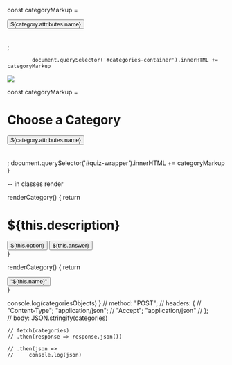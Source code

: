 const categoryMarkup =  
            <div class="categories"> 
                <button> ${category.attributes.name} </button>
            </div>
            <br> </br>;

            document.querySelector('#categories-container').innerHTML += categoryMarkup 

<img src ="https://www.salidalibrary.org/wp-content/uploads/2018/12/trivia.png">


const categoryMarkup =  
            <div data-id="${category.id}">
                <h1> Choose a Category </h1> 
                <button> ${category.attributes.name} </button>
            </div>
            <br> </br>;
             document.querySelector('#quiz-wrapper').innerHTML += categoryMarkup 
}


-- in classes render 

 renderCategory() {
        return  
          <div data-id = "${this.id}">
              <h1> ${this.description} </h1>
              <button> ${this.option} </button>
              <button> ${this.answer} </button>
          </div> 
    }  


renderCategory() {
      return  
        <div data-id = "${this.id}">
            <button data-id = "${this.id}"> "${this.name}" </button>
        </div> 
  }  
           
  

  console.log(categoriesObjects)
}
        // method: "POST"; 
        // headers: {
        //     "Content-Type"; "application/json";
        //     "Accept"; "application/json" 
        // };  
        // body: JSON.stringify(categories) 
    
    // fetch(categories) 
    // .then(response => response.json())
     
    // .then(json => 
    //     console.log(json) 